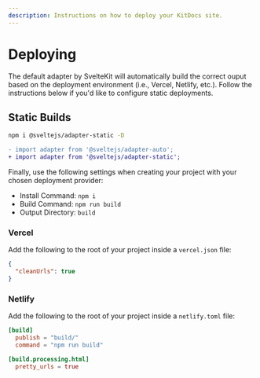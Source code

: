 ```yaml
---
description: Instructions on how to deploy your KitDocs site.
---
```


# Deploying

The default adapter by SvelteKit will automatically build the correct ouput based on the
deployment environment (i.e., Vercel, Netlify, etc.). Follow the instructions below if you'd like
to configure static deployments.

## Static Builds

```bash copy
npm i @sveltejs/adapter-static -D
```

```diff title=svelte.config.js
- import adapter from '@sveltejs/adapter-auto';
+ import adapter from '@sveltejs/adapter-static';
```

Finally, use the following settings when creating your project with your chosen deployment provider:

- Install Command: `npm i`
- Build Command: `npm run build`
- Output Directory: `build`

### Vercel

Add the following to the root of your project inside a `vercel.json` file:

```json title=vercel.json|copy
{
  "cleanUrls": true
}
```

### Netlify

Add the following to the root of your project inside a `netlify.toml` file:

```toml title=netlify.toml|copy
[build]
  publish = "build/"
  command = "npm run build"

[build.processing.html]
  pretty_urls = true
```
